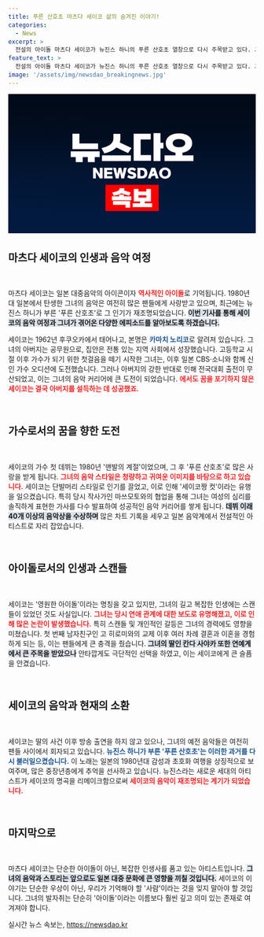 ```yaml
---
title: 푸른 산호초 마츠다 세이코 삶의 숨겨진 이야기!
categories:
  - News
excerpt: >
  전설의 아이돌 마츠다 세이코가 뉴진스 하니의 푸른 산호초 열창으로 다시 주목받고 있다. 그녀의 삶과 복잡한 스캔들, 그리고 잊혀진 이야기가 올봄 추억을 소환하며 팬들의 가슴을 사로잡고 있다.
feature_text: >
  전설의 아이돌 마츠다 세이코가 뉴진스 하니의 푸른 산호초 열창으로 다시 주목받고 있다. 그녀의 삶과 복잡한 스캔들, 그리고 잊혀진 이야기가 올봄 추억을 소환하며 팬들의 가슴을 사로잡고 있다.
image: '/assets/img/newsdao_breakingnews.jpg'
---
```


<p><img src="/assets/img/newsdao_breakingnews.jpg" alt="flaretime 속보" /></p>

<h2 data-ke-size="size26">마츠다 세이코의 인생과 음악 여정</h2>

<p data-ke-size="size16">&nbsp;</p>

<p>마츠다 세이코는 일본 대중음악의 아이콘이자 <b><span style="color: #ee2323;">역사적인 아이돌</span></b>로 기억됩니다. 1980년대 일본에서 탄생한 그녀의 음악은 여전히 많은 팬들에게 사랑받고 있으며, 최근에는 뉴진스 하니가 부른 '푸른 산호초'로 그 인기가 재조명되었습니다. <b><span style="background-color: #21538527;">이번 기사를 통해 세이코의 음악 여정과 그녀가 겪어온 다양한 에피소드를 알아보도록 하겠습니다.</span></b> </p>

<p>세이코는 1962년 후쿠오카에서 태어나고, 본명은 <b><span style="color: #1a5490;">카마치 노리코</span></b>로 알려져 있습니다. 그녀의 아버지는 공무원으로, 집안은 전통 있는 지역 사회에서 성장했습니다. 고등학교 시절 이후 가수가 되기 위한 첫걸음을 떼기 시작한 그녀는, 이후 일본 CBS·소니와 함께 신인 가수 오디션에 도전했습니다. 그러나 아버지의 강한 반대로 인해 전국대회 출전이 무산되었고, 이는 그녀의 음악 커리어에 큰 도전이 되었습니다. <b><span style="color: #ee2323;">에서도 꿈을 포기하지 않은 세이코는 결국 아버지를 설득하는 데 성공했죠.</span></b></p>

<p data-ke-size="size16">&nbsp;</p>

<h2 data-ke-size="size26">가수로서의 꿈을 향한 도전</h2>

<p data-ke-size="size16">&nbsp;</p>

<p>세이코의 가수 첫 데뷔는 1980년 '맨발의 계절'이었으며, 그 후 '푸른 산호초'로 많은 사랑을 받게 됩니다. <b><span style="color: #ee2323;">그녀의 음악 스타일은 청량하고 귀여운 이미지를 바탕으로 하고 있습니다.</span></b> 세이코는 단발머리 스타일로 인기를 끌었고, 이로 인해 '세이코짱 컷'이라는 유행을 일으켰습니다. 특히 당시 작사가인 마쓰모토와의 협업을 통해 그녀는 여성의 심리를 솔직하게 표현한 가사를 다수 발표하여 성공적인 음악 커리어를 쌓게 됩니다. <b><span style="background-color: #21538527;">데뷔 이래 40개 이상의 음악상을 수상하며</span></b> 많은 차트 기록을 세우고 일본 음악계에서 전설적인 아티스트로 자리 잡았습니다. </p>

<p data-ke-size="size16">&nbsp;</p>

<h2 data-ke-size="size26">아이돌로서의 인생과 스캔들</h2>

<p data-ke-size="size16">&nbsp;</p>

<p>세이코는 '영원한 아이돌'이라는 명칭을 갖고 있지만, 그녀의 길고 복잡한 인생에는 스캔들이 있었던 것도 사실입니다. <b><span style="color: #ee2323;">그녀는 당시 연애 관계에 대한 보도로 유명해졌고, 이로 인해 많은 논란이 발생했습니다.</span></b> 특히 스캔들 및 개인적인 갈등은 그녀의 경력에도 영향을 미쳤습니다. 첫 번째 남자친구인 고 히로미와의 교제 이후 여러 차례 결혼과 이혼을 경험하게 되는 등, 이는 팬들에게 큰 충격을 줬습니다. <b><span style="background-color: #21538527;">그녀의 딸인 칸다 사야카 또한 연예계에서 큰 주목을 받았으나</span></b> 안타깝게도 극단적인 선택을 하였고, 이는 세이코에게 큰 슬픔을 안겼습니다. </p>

<p data-ke-size="size16">&nbsp;</p>

<h2 data-ke-size="size26">세이코의 음악과 현재의 소환</h2>

<p data-ke-size="size16">&nbsp;</p>

<p>세이코는 딸의 사건 이후 방송 출연을 하지 않고 있으나, 그녀의 예전 음악들은 여전히 팬들 사이에서 회자되고 있습니다. <b><span style="color: #1a5490;">뉴진스 하니가 부른 '푸른 산호초'는 이러한 과거를 다시 불러일으켰습니다.</span></b> 이 노래는 일본의 1980년대 감성과 초호화 여행을 상징적으로 보여주며, 많은 중장년층에게 추억을 선사하고 있습니다. 뉴진스라는 새로운 세대의 아티스트가 세이코의 명곡을 리메이크함으로써 <b><span style="color: #ee2323;">세이코의 음악이 재조명되는 계기가 되었습니다.</span></b></p>

<p data-ke-size="size16">&nbsp;</p>

<h2 data-ke-size="size26">마지막으로</h2>

<p data-ke-size="size16">&nbsp;</p>

<p>마츠다 세이코는 단순한 아이돌이 아닌, 복잡한 인생사를 품고 있는 아티스트입니다. <b><span style="background-color: #21538527;">그녀의 음악과 스토리는 앞으로도 일본 대중 문화에 큰 영향을 끼칠 것입니다.</span></b> 세이코의 이야기는 단순한 우상이 아닌, 우리가 기억해야 할 '사람'이라는 것을 잊지 말아야 할 것입니다. 그녀의 발자취는 단순히 '아이돌'이라는 이름보다 훨씬 깊고 의미 있는 존재로 여겨져야 합니다.</p>
실시간 뉴스 속보는, <a href="https://newsdao.kr" rel="dofollow">https://newsdao.kr</a>


